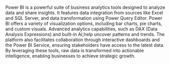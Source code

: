 Power BI is a powerful suite of business analytics tools designed to analyze data and share insights. It features data integration from sources like Excel and SQL Server, and data transformation using Power Query Editor.
Power BI offers a variety of visualization options, including bar charts, pie charts, and custom visuals. Advanced analytics capabilities, such as DAX (Data Analysis Expressions) and built-in AI,help uncover patterns and trends.
The platform also facilitates collaboration through interactive dashboards and the Power BI Service, ensuring stakeholders have access to the latest data. By leveraging these tools,
raw data is transformed into actionable intelligence, enabling businesses to achieve strategic growth.






